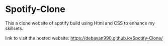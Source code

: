 # Spotify-Clone
This a clone website of spotify build using Html and CSS to enhance my skillsets.

link to visit the hosted website: https://debayan990.github.io/Spotify-Clone/
